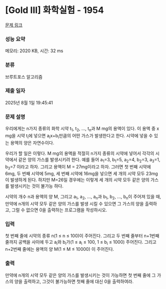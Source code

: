 # [Gold III] 화학실험 - 1954 

[문제 링크](https://www.acmicpc.net/problem/1954) 

### 성능 요약

메모리: 2020 KB, 시간: 32 ms

### 분류

브루트포스 알고리즘

### 제출 일자

2025년 8월 1일 19:45:41

### 문제 설명

<p>우리에게는 n가지 종류의 화학 시약 t<sub>1</sub>, t<sub>2</sub>, ..., t<sub>n</sub>과 M mg의 용액이 있다. 이 용액 중 x mg을 시약 t<sub>i</sub>에 넣으면 a<sub>i</sub>x+b<sub>i</sub>만큼의 어떤 가스가 발생한다고 한다. 시약에 넣을 수 있는 용액의 양은 자연수이다.</p>

<p>우리가 할 일은 이렇다. M mg의 용액을 적절히 n가지 종류의 시약에 넣어서 각각의 시약에서 같은 양의 가스를 발생시키려 한다. 예를 들어 a<sub>1</sub>=3, b<sub>1</sub>=5, a<sub>2</sub>=4, b<sub>2</sub>=3, a<sub>3</sub>=1, b<sub>3</sub>=7 이라고 하자. 그리고 용액이 M = 27mg이라고 하자. 그러면 첫 번째 시약에 6mg, 두 번째 시약에 5mg, 세 번째 시약에 16mg을 넣으면 세 개의 시약 모두 23mg이 발생하게 된다. 하지만 M=26일 경우에는 이렇게 세 개의 시약 모두 같은 양의 가스를 발생시키는 것이 불가능 하다.</p>

<p>시약의 개수 n과 용액의 양 M, 그리고 a<sub>1</sub>, a<sub>2</sub>, ..., a<sub>n</sub>과 b<sub>1</sub>, b<sub>2</sub>, ..., b<sub>n</sub>이 주어져 있을 때, 만약에 n개의 시약 모두 같은 양의 가스를 발생 시킬 수 있으면 그 가스의 양을 출력하고, 그럴 수 없으면 0을 출력하는 프로그램을 작성하시오.</p>

### 입력 

 <p>첫 번째 줄에 시약의 종류 n(1 ≤ n ≤ 100)이 주어진다. 그리고 두 번째 줄부터 n+1번째 줄까지 공백을 사이에 두고 a<sub>i</sub>와 b<sub>i</sub>가(1 ≤ a<sub>i</sub> ≤ 100, 1 ≤ b<sub>i</sub> ≤ 1000) 주어진다. 그리고 n+2번째 줄에는 용액의 양 M(1 ≤ M ≤ 10000) 이 주어진다.</p>

### 출력 

 <p>만약에 n개의 시약 모두 같은 양의 가스를 발생시키는 것이 가능하면 첫 번째 줄에 그 가스의 양을 출력하고, 그것이 불가능하면 첫째 줄에 대신 0을 출력하여라.</p>

